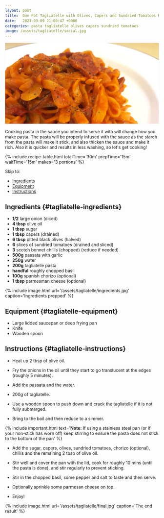```yaml
---
layout: post
title:  One Pot Tagliatelle with Olives, Capers and Sundried Tomatoes Recipe
date:   2021-03-09 21:00:47 +0000
categories: pasta tagliatelle olives capers sundried tomatoes
image: /assets/tagliatelle/social.jpg
---
```


![tagliatelle][intro]

Cooking pasta in the sauce you intend to serve it with will change how you make pasta. The pasta will be properly infused with the sauce as the starch from the pasta will make it stick, and also thicken the sauce and make it rich. Also it is quicker and results in less washing, so let's get cooking!

{% include recipe-table.html totalTime='30m' prepTime='15m' waitTime='15m' makes='3 portions' %}

Skip to:
* [Ingredients](#tagliatelle-ingredients)
* [Equipment](#tagliatelle-equipment)
* [Instructions](#tagliatelle-instructions)

## Ingredients {#tagliatelle-ingredients}
* **1/2** large onion (diced)
* **4 tbsp** olive oil
* **1 tbsp** sugar
* **1 tbsp** capers (drained)
* **6 tbsp** pitted black olives (halved)
* **6** slices of sundried tomatoes (drained and sliced)
* **3** scotch bonnet chillis (chopped) (reduce if needed)
* **500g** passata with garlic
* **250g** water
* **200g** tagliatelle pasta
* **handful** roughly chopped basil
* **100g** spanish chorizo (optional)
* **1 tbsp** parmesman cheese (optional)

{% include image.html url='/assets/tagliatelle/ingredients.jpg' caption='Ingredients prepped' %}

## Equipment {#tagliatelle-equipment}
* Large lidded saucepan or deep frying pan
* Knife
* Wooden spoon

<!-- more -->

## Instructions {#tagliatelle-instructions}

* Heat up 2 tbsp of olive oil.

* Fry the onions in the oil until they start to go translucent at the edges (roughly 5 minutes).

* Add the passata and the water. 

* 200g of tagliatelle.

* Use a wooden spoon to push down and crack the tagliatelle if it is not fully submerged.

* Bring to the boil and then reduce to a simmer.

{% include important.html text='<strong>Note:</strong> If using a stainless steel pan (or if your non-stick has worn off) keep stirring to ensure the pasta does not stick to the bottom of the pan' %}

* Add the sugar, capers, olives, sundried tomatoes, chorizo (optional), chillis and the remaining 2 tbsp of olive oil.

* Stir well and cover the pan with the lid, cook for roughly 10 mins (until the pasta is done), and stir regularly to prevent sticking.

* Stir in the chopped basil, some pepper and salt to taste and then serve.

* Optionally sprinkle some parmesan cheese on top.

* Enjoy!

{% include image.html url='/assets/tagliatelle/final.jpg' caption='The end result' %}

[intro]: /assets/tagliatelle/social.jpg "one pot tagliatelle"
